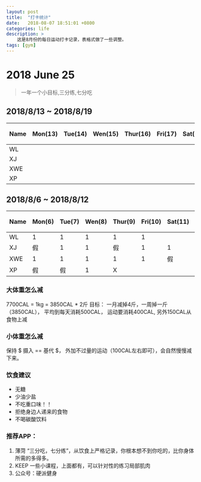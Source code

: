 ```yaml
---
layout: post
title:  "打卡统计"
date:   2018-08-07 18:51:01 +0800
categories: life
description: >
    这是8月份的每日运动打卡记录，表格式做了一些调整。 
tags: [gym] 
---
```


# 2018 June 25
> 一年一个小目标,三分练,七分吃
## 2018/8/13  ~  2018/8/19

| Name | Mon(13) | Tue(14)  | Wen(15) | Thur(16)| Fri(17) | Sat(18) | Sun(19) | 红包|
|:----|:----|:----|:----|:----|:-----| ----|:-----|:--- |
| WL  |||||||||
| XJ  |||||||||
| XWE |||||||||
| XP  |||||||||

## 2018/8/6  ~  2018/8/12

| Name | Mon(6) | Tue(7)  | Wen(8) | Thur(9)| Fri(10) | Sat(11) | Sun(12) | 红包|
|:----|:----|:----|:----|:----|:-----| ----|:-----|:--- |
| WL  |1|1|1|1|1||1||
| XJ  |假|1|1|假|1|1|1||
| XWE |1|1|1|1|1|假|1||
| XP  |假|假|1|X|||1||


### 大体重怎么减
7700CAL = 1kg = 3850CAL * 2斤
目标： 一月减掉4斤，一周掉一斤（3850CAL），
平均到每天消耗500CAL， 运动要消耗400CAL,  另外150CAL从食物上减

### 小体重怎么减
保持  $ 摄入 ==  基代 $， 外加不过量的运动（100CAL左右即可），会自然慢慢减下来。

### 饮食建议
 - 无糖
 - 少油少盐
 - 不吃重口味！！
 - 拒绝身边人递来的食物
 - 不喝碳酸饮料

### 推荐APP：
1. 薄菏
   “三分吃，七分练”，从饮食上严格记录，你根本想不到你吃的，比你身体所需的多得多。
2. KEEP
   一些小课程，上面都有，可以针对性的练习局部肌肉
3. 公众号：硬派健身
